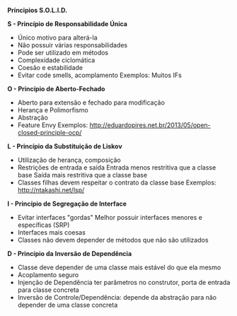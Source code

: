 **Príncipios S.O.L.I.D.**

**S - Princípio de Responsabilidade Única**

- Único motivo para alterá-la
- Não possuir várias responsabilidades
- Pode ser utilizado em métodos
- Complexidade ciclomática
- Coesão e estabilidade
- Evitar code smells, acomplamento
     Exemplos: Muitos IFs


**O - Princípio de Aberto-Fechado**

- Aberto para extensão e fechado para modificação
- Herança e Polimorfismo
- Abstração
- Feature Envy
Exemplos: http://eduardopires.net.br/2013/05/open-closed-principle-ocp/      


**L - Princípio da Substituição de Liskov**

- Utilização de herança, composição
- Restrições de entrada e saída
    Entrada menos restritiva que a classe base
    Saída mais restritiva que a classe base
- Classes filhas devem respeitar o contrato da classe base
Exemplos: http://ntakashi.net/lsp/


**I - Princípio de Segregação de Interface**

- Evitar interfaces "gordas"
    Melhor possuir interfaces menores e específicas (SRP)
- Interfaces mais coesas
- Classes não devem depender de métodos que não são utilizados


**D - Princípio da Inversão de Dependência**

- Classe deve depender de uma classe mais estável do que ela mesmo
- Acoplamento seguro
- Injenção de Dependência ter parâmetros no construtor, porta de entrada para classe concreta
- Inversão de Controle/Dependência: depende da abstração para não depender de uma classe concreta



